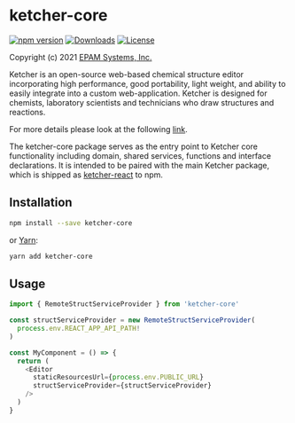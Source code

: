 # ketcher-core

[![npm version](https://img.shields.io/npm/v/ketcher-core)](https://www.npmjs.com/package/ketcher-core)
[![Downloads](https://img.shields.io/npm/dm/ketcher-core)](https://www.npmjs.com/package/ketcher-core)
[![License](https://img.shields.io/badge/License-Apache%202.0-blue.svg)](https://opensource.org/licenses/Apache-2.0)

Copyright (c) 2021 [EPAM Systems, Inc.](https://www.epam.com/)

Ketcher is an open-source web-based chemical structure editor incorporating high performance, good portability, light weight, and ability to easily integrate into a custom web-application. Ketcher is designed for chemists, laboratory scientists and technicians who draw structures and reactions.

For more details please look at the following [link](https://github.com/epam/ketcher/blob/master/README.md).

The ketcher-core package serves as the entry point to Ketcher core functionality including domain, shared services, functions and interface declarations. It is intended to be paired with the main Ketcher package, which is shipped as [ketcher-react](https://www.npmjs.com/package/ketcher-react) to npm.

## Installation

```sh
npm install --save ketcher-core
```

or [Yarn](https://yarnpkg.com/):

```sh
yarn add ketcher-core
```

## Usage

```js
import { RemoteStructServiceProvider } from 'ketcher-core'

const structServiceProvider = new RemoteStructServiceProvider(
  process.env.REACT_APP_API_PATH!
)

const MyComponent = () => {
  return (
    <Editor
      staticResourcesUrl={process.env.PUBLIC_URL}
      structServiceProvider={structServiceProvider}
    />
  )
}
```
